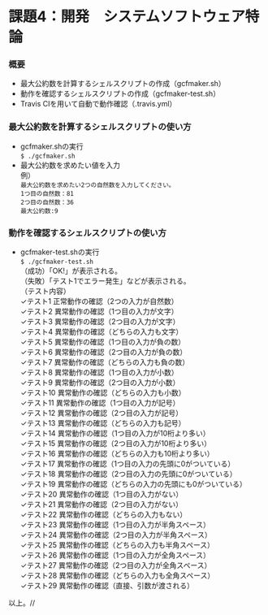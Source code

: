 # 課題4：開発　システムソフトウェア特論
### 概要
* 最大公約数を計算するシェルスクリプトの作成（gcfmaker.sh）
* 動作を確認するシェルスクリプトの作成（gcfmaker-test.sh）
* Travis CIを用いて自動で動作確認（.travis.yml）

### 最大公約数を計算するシェルスクリプトの使い方
* gcfmaker.shの実行  
`$ ./gcfmaker.sh`
* 最大公約数を求めたい値を入力  
例）  
`最大公約数を求めたい2つの自然数を入力してください。`  
`1つ目の自然数：81`  
`2つ目の自然数：36`  
`最大公約数:9`  

### 動作を確認するシェルスクリプトの使い方
* gcfmaker-test.shの実行  
`$ ./gcfmaker-test.sh`  
（成功）「OK!」が表示される。  
（失敗）「テスト1でエラー発生」などが表示される。  
（テスト内容）  
✓テスト1 正常動作の確認（2つの入力が自然数）  
✓テスト2 異常動作の確認（1つ目の入力が文字）  
✓テスト3 異常動作の確認（2つ目の入力が文字）  
✓テスト4 異常動作の確認（どちらの入力も文字）  
✓テスト5 異常動作の確認（1つ目の入力が負の数）  
✓テスト6 異常動作の確認（2つ目の入力が負の数）  
✓テスト7 異常動作の確認（どちらの入力も負の数）  
✓テスト8 異常動作の確認（1つ目の入力が小数）  
✓テスト9 異常動作の確認（2つ目の入力が小数）  
✓テスト10 異常動作の確認（どちらの入力も小数）  
✓テスト11 異常動作の確認（1つ目の入力が記号）  
✓テスト12 異常動作の確認（2つ目の入力が記号）  
✓テスト13 異常動作の確認（どちらの入力も記号）  
✓テスト14 異常動作の確認（1つ目の入力が10桁より多い）  
✓テスト15 異常動作の確認（2つ目の入力が10桁より多い）  
✓テスト16 異常動作の確認（どちらの入力も10桁より多い）  
✓テスト17 異常動作の確認（1つ目の入力の先頭に0がついている）  
✓テスト18 異常動作の確認（2つ目の入力の先頭に0がついている）  
✓テスト19 異常動作の確認（どちらの入力の先頭にも0がついている）  
✓テスト20 異常動作の確認（1つ目の入力がない）  
✓テスト21 異常動作の確認（2つ目の入力がない）  
✓テスト22 異常動作の確認（どちらの入力もない）  
✓テスト23 異常動作の確認（1つ目の入力が半角スペース）  
✓テスト24 異常動作の確認（2つ目の入力が半角スペース）  
✓テスト25 異常動作の確認（どちらの入力も半角スペース）  
✓テスト26 異常動作の確認（1つ目の入力が全角スペース）  
✓テスト27 異常動作の確認（2つ目の入力が全角スペース）  
✓テスト28 異常動作の確認（どちらの入力も全角スペース）  
✓テスト29 異常動作の確認（直接、引数が渡される）  

以上。//
